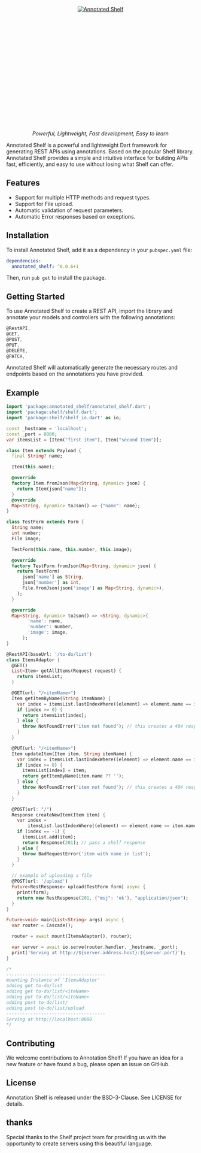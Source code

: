 <p align="center">
  <a href="https://pub.dev/packages/annotated_shelf"><img src="https://i.imgur.com/fP8Nm4j.png" style="max-height: 318px; min-height: 318px; max-width: 783px;" alt="Annotated Shelf"></a>
</p>
<p align="center">
    <em>Powerful, Lightweight, Fast development, Easy to learn</em>
</p>
 
Annotated Shelf is a powerful and lightweight Dart framework for generating REST APIs using annotations. Based on the popular Shelf library. Annotated Shelf provides a simple and intuitive interface for building APIs fast, efficiently, and easy to use without losing what Shelf can offer.

## Features

- Support for multiple HTTP methods and request types.
- Support for File upload.
- Automatic validation of request parameters.
- Automatic Error responses based on exceptions.

## Installation

To install Annotated Shelf, add it as a dependency in your `pubspec.yaml` file:

```yml
dependencies:
  annotated_shelf: ^0.0.6+1
```

Then, run `pub get` to install the package.

## Getting Started

To use Annotated Shelf to create a REST API, import the library and annotate your models and controllers with the following annotations:

```dart
@RestAPI,
@GET,
@POST,
@PUT,
@DELETE,
@PATCH,
```
Annotated Shelf will automatically generate the necessary routes and endpoints based on the annotations you have provided.

## Example
``` dart
import 'package:annotated_shelf/annotated_shelf.dart';
import 'package:shelf/shelf.dart';
import 'package:shelf/shelf_io.dart' as io;

const _hostname = 'localhost';
const _port = 8080;
var itemsList = [Item("first item"), Item("second Item")];

class Item extends Payload {
  final String? name;

  Item(this.name);

  @override
  factory Item.fromJson(Map<String, dynamic> json) {
    return Item(json["name"]);
  }
  @override
  Map<String, dynamic> toJson() => {"name": name};
}

class TestForm extends Form {
  String name;
  int number;
  File image;

  TestForm(this.name, this.number, this.image);

  @override
  factory TestForm.fromJson(Map<String, dynamic> json) {
    return TestForm(
      json['name'] as String,
      json['number'] as int,
      File.fromJson(json['image'] as Map<String, dynamic>),
    );
  }

  @override
  Map<String, dynamic> toJson() => <String, dynamic>{
        'name': name,
        'number': number,
        'image': image,
      };
}

@RestAPI(baseUrl: '/to-do/list')
class ItemsAdaptor {
  @GET()
  List<Item> getAllItems(Request request) {
    return itemsList;
  }

  @GET(url: "/<itemName>")
  Item getItemByName(String itemName) {
    var index = itemsList.lastIndexWhere((element) => element.name == itemName);
    if (index >= 0) {
      return itemsList[index];
    } else {
      throw NotFoundError('item not found'); // this creates a 404 response
    }
  }

  @PUT(url: "/<itemName>")
  Item updateItem(Item item, String itemName) {
    var index = itemsList.lastIndexWhere((element) => element.name == itemName);
    if (index >= 0) {
      itemsList[index] = item;
      return getItemByName(item.name ?? '');
    } else {
      throw NotFoundError('item not found'); // this creates a 404 response
    }
  }

  @POST(url: "/")
  Response createNewItem(Item item) {
    var index =
        itemsList.lastIndexWhere((element) => element.name == item.name);
    if (index == -1) {
      itemsList.add(item);
      return Response(201); // pass a shelf response
    } else {
      throw BadRequestError('item with name in list');
    }
  }

  // examplo of uploading a file
  @POST(url: '/upload')
  Future<RestResponse> upload(TestForm form) async {
    print(form);
    return new RestResponse(201, {"msj": 'ok'}, "application/json");
  }
}

Future<void> main(List<String> args) async {
  var router = Cascade();

  router = await mount(ItemsAdaptor(), router);

  var server = await io.serve(router.handler, _hostname, _port);
  print('Serving at http://${server.address.host}:${server.port}');
}

/* 
-------------------------------------
mounting Instance of 'ItemsAdaptor'
adding get to-do/list
adding get to-do/list/<iteName>
adding put to-do/list/<iteName>
adding post to-do/list/
adding post to-do/list/upload
-------------------------------------
Serving at http://localhost:8080
*/

```
## Contributing

We welcome contributions to Annotation Shelf! If you have an idea for a new feature or have found a bug, please open an issue on GitHub.

## License

Annotation Shelf is released under the BSD-3-Clause. See LICENSE for details.

## thanks
Special thanks to the Shelf project team for providing us with the opportunity to create servers using this beautiful language.

